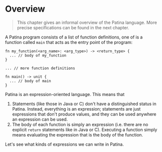 # Overview

> This chapter gives an informal overview of the Patina language. More precise specifications can be found in the next chapter.

A Patina program consists of a list of function definitions, one of is a function called `main` that acts as the entry point of the program:
```rust,no_run,noplayground
fn my_function(<arg_name>: <arg_type>) -> <return_type> {
  ... // body of my_function
}

... // more function definitions

fn main() -> unit {
  ... // body of main
}
```

Patina is an expression-oriented language. This means that
1. Statements (like those in Java or C) don't have a distinguished status in Patina. Instead, everything is an expression; statements are just expressions that don't produce values, and they can be used anywhere an expression can be used.
2. The body of each function is simply an expression (i.e. there are no explicit `return` statements like in Java or C). Executing a function simply means evaluating the expression that is the body of the function.

Let's see what kinds of expressions we can write in Patina.